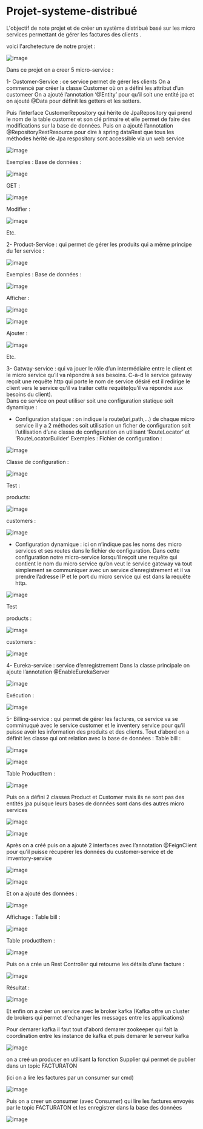 # Projet-systeme-distribué





L'objectif de note projet et de créer un système distribué basé sur les micro services permettant de gérer les factures des clients .

voici l'archetecture de notre projet :
 
![image](https://user-images.githubusercontent.com/84719124/173114217-fbec351b-948a-473a-928e-e06efd5140e7.png)


Dans ce projet on a creer 5 micro-service : 

1-	Customer-Service : ce service permet de gérer les clients 
On a commencé par créer la classe Customer où on a défini les attribut d’un customeer 
On a ajouté l’annotation  ‘@Entity’ pour qu’il soit une entité jpa et on ajouté @Data pour définit les getters et les setters.
 


Puis l’interface CustomerRepository qui hérite de JpaRepository qui prend le nom de la table customer et son clé primaire et elle permet de faire des modifications sur la base de données.
Puis on a ajouté l’annotation @RepositoryRestResource pour dire à spring dataRest que tous les méthodes hérité de Jpa respository sont accessible via un web service 

![image](https://user-images.githubusercontent.com/84719124/173114881-320a4735-3e45-4a17-ba52-b88f7513bcbd.png)

 

Exemples :
Base de données :

![image](https://user-images.githubusercontent.com/84719124/173114908-4bf797f6-9b4b-409a-92d3-879f7be2f35a.png)

 
GET :

![image](https://user-images.githubusercontent.com/84719124/173114923-59591c0a-0f3d-4afd-a925-410d0ae97138.png)

  

Modifier :

![image](https://user-images.githubusercontent.com/84719124/173114941-0d1643d8-0847-4dc9-a404-96238c8fdd97.png)

  
Etc.

2-	Product-Service : qui permet de gérer les produits qui a même principe du 1er service :
 
![image](https://user-images.githubusercontent.com/84719124/173114964-a9ad3861-4564-4616-8ec3-ec41de685329.png)


 

Exemples :
 Base de données :
 
 ![image](https://user-images.githubusercontent.com/84719124/173114994-ee3b08b7-3ca2-48b4-a4d7-2c9f93cbdf7c.png)


Afficher :
 
![image](https://user-images.githubusercontent.com/84719124/173115018-af773b7c-fed4-4239-a7a6-499014ce5981.png)

![image](https://user-images.githubusercontent.com/84719124/173115064-985b8c0c-b0c4-4967-a295-5f0349fa99c1.png)

 

Ajouter :

![image](https://user-images.githubusercontent.com/84719124/173115082-29d9d0d7-9faf-4f3c-9dc3-b9016466467e.png)

 
Etc.

3-	Gatway-service : qui va jouer le rôle d’un intermédiaire entre le client et le micro service qu’il va répondre à ses besoins. C-à-d le service gateway reçoit une requête http qui porte le nom de service désiré est il redirige le client vers le service qu’il va traiter cette requête(qu’il va répondre aux besoins du client).  
Dans ce service on peut utiliser soit une configuration statique soit dynamique :
-	Configuration statique :  on indique la route(uri,path,…) de chaque micro service il y a 2 méthodes soit utilisation un ficher de configuration soit l’utilisation d’une classe de configuration en utilisant ‘RouteLocator’ et ‘RouteLocatorBuilder’
Exemples : 
Fichier de configuration :
 
 ![image](https://user-images.githubusercontent.com/84719124/173115124-fd1968f2-389f-47c3-9c1c-844616a0cadc.png)


Classe de configuration :
 
 ![image](https://user-images.githubusercontent.com/84719124/173115141-7ec54168-6a04-4d86-9ab7-41588be73337.png)


Test :

products:

![image](https://user-images.githubusercontent.com/84719124/173115162-a63c49ed-7cfc-49ec-a2d0-8448f4ffa50a.png)

customers :

![image](https://user-images.githubusercontent.com/84719124/173115205-e9d9d235-168c-41ec-864f-682ae2c48743.png)



-	Configuration dynamique : ici on n’indique pas les noms des micro services et ses routes dans le fichier de configuration. Dans cette configuration notre micro-service lorsqu’il reçoit une requête qui contient le nom du micro service qu’on veut le service gateway va tout simplement se communiquer avec un service d’enregistrement et il va prendre l’adresse IP et le port du micro service qui est dans la requête http. 
 
 ![image](https://user-images.githubusercontent.com/84719124/173115331-c725ecb1-0170-4c83-82ff-867003b8fca5.png)


Test 

products :

![image](https://user-images.githubusercontent.com/84719124/173115381-a7d369cb-b9dd-4867-a98d-539ef5b67303.png)

customers :


![image](https://user-images.githubusercontent.com/84719124/173115419-c88f8f35-89e3-4493-8742-2b967a2913c2.png)
 

4-	Eureka-service : service d’enregistrement 
Dans la classe principale on ajoute l’annotation @EnableEurekaServer


![image](https://user-images.githubusercontent.com/84719124/173115468-9e7f8e15-35d4-44a3-a5f4-2a1386dbc0a3.png)

 
Exécution :
  
![image](https://user-images.githubusercontent.com/84719124/173115489-f9a78e43-a01e-48f9-a680-6018a40717fa.png)


5-	Billing-service : qui permet de gérer les factures, ce service va se comminuqué avec le service customer et le inventery service pour qu’il puisse avoir les information des produits et des clients.
Tout d’abord on a définit les classe qui ont relation avec la base de données :
		Table bill :

 
 ![image](https://user-images.githubusercontent.com/84719124/173115534-6ae3f6b7-1137-4a8d-a076-6375da749cab.png)


![image](https://user-images.githubusercontent.com/84719124/173115573-e04e00c5-e711-41c9-bb8b-67121a8e5829.png)



Table ProductItem :
 
 ![image](https://user-images.githubusercontent.com/84719124/173115677-dd6e430f-f7f6-4d18-b00e-14e71ccefd70.png)
 
 Puis on a défini 2 classes Product et Customer mais ils ne sont pas des entités jpa puisque leurs bases de données sont dans des autres micro services

![image](https://user-images.githubusercontent.com/84719124/173115736-548d048e-b351-48e3-a4d5-7f5c7f5ed0a3.png)


    
![image](https://user-images.githubusercontent.com/84719124/173115760-deff3a0e-5870-4ba9-9a3b-99e8a606db88.png) 

 Après on a créé puis on a ajouté 2 interfaces avec l’annotation @FeignClient pour qu’il puisse récupérer les données du customer-service et de imventory-service 
 
![image](https://user-images.githubusercontent.com/84719124/173115819-155db001-7b8b-49c4-a060-387107992557.png)
 


  
 ![image](https://user-images.githubusercontent.com/84719124/173115846-8f1862f5-f836-472c-82ae-9b2764527148.png)




Et on a ajouté des données :

![image](https://user-images.githubusercontent.com/84719124/173115869-192b6d90-c9e8-4431-b67f-04ed15d7ab73.png)
 

Affichage :
Table bill :
 
 ![image](https://user-images.githubusercontent.com/84719124/173115911-620d9b9b-9f48-4ed1-945b-36bf0a28c0ce.png)


Table productItem :

![image](https://user-images.githubusercontent.com/84719124/173115898-96e598e2-acf3-481a-9ceb-86e91cfe0f82.png)
 
 Puis on a crée un Rest Controller qui retourne les détails d’une facture :
 
 
![image](https://user-images.githubusercontent.com/84719124/173115929-26221727-b23a-422c-ac69-e049e6fd3ef4.png)


Résultat :  


![image](https://user-images.githubusercontent.com/84719124/173115973-3bb2e68d-3a51-4687-ab4e-028d2bec3bde.png)


Et enfin on a créer un service avec le broker kafka (Kafka offre un cluster de brokers qui permet d'echanger les messages entre les applications)

Pour demarer kafka il faut tout d'abord demarer zookeeper qui fait la coordination entre les instance de kafka et puis demarer le serveur kafka

![image](https://user-images.githubusercontent.com/84719124/173118201-527595e3-670a-4404-83a4-840be6a4f28b.png)

on a creé un producer en utilisant la fonction Supplier qui permet de publier dans un topic FACTURATON

(ici on a lire les factures par un consumer sur cmd)

![image](https://user-images.githubusercontent.com/84719124/173119737-d05c0d70-e91b-4b32-a234-55459dbde2f1.png)

  
Puis on a creer un consumer (avec Consumer) qui lire les factures envoyés par le topic FACTURATON et les enregistrer dans la base des données

![image](https://user-images.githubusercontent.com/84719124/173119926-16db15cf-6855-441e-a8b8-107170f0a9a1.png)




 


